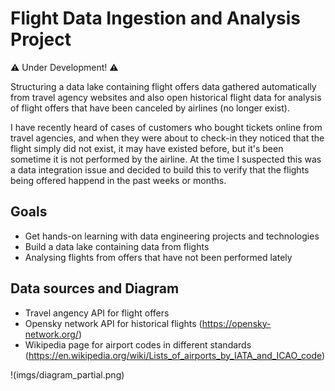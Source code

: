 # Flight Data Ingestion and Analysis Project

:warning: Under Development! :warning:	

Structuring a data lake containing flight offers data gathered automatically from travel agency websites and also open historical flight data for analysis of flight offers that have been canceled by airlines (no longer exist).

I have recently heard of cases of customers who bought tickets online from travel agencies, and when they were about to check-in they noticed that the flight simply did not exist, it may have existed before, but it's been sometime it is not performed by the airline. At the time I suspected this was a data integration issue and decided to build this to verify that the flights being offered happend in the past weeks or months.

## Goals

- Get hands-on learning with data engineering projects and technologies
- Build a data lake containing data from flights
- Analysing flights from offers that have not been performed lately

## Data sources and Diagram

- Travel angency API for flight offers
- Opensky network API for historical flights (https://opensky-network.org/)
- Wikipedia page for airport codes in different standards (https://en.wikipedia.org/wiki/Lists_of_airports_by_IATA_and_ICAO_code)

!(imgs/diagram_partial.png)
